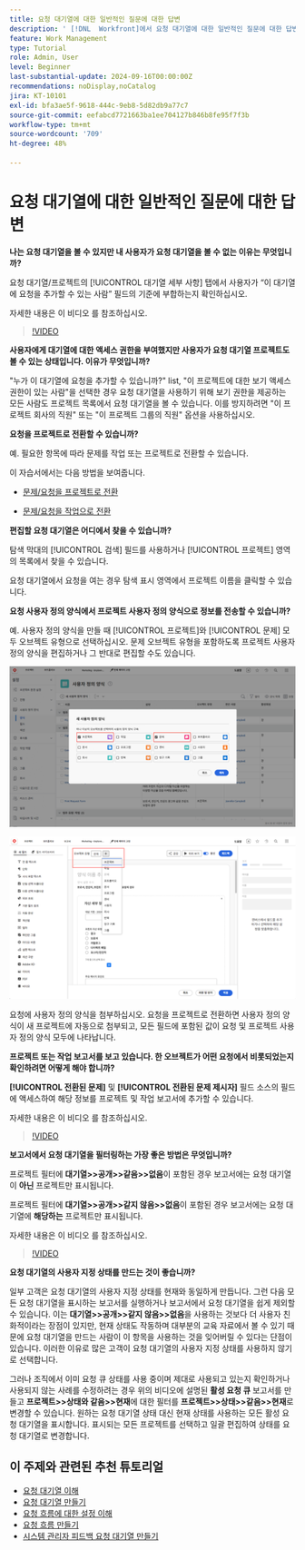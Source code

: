 ```yaml
---
title: 요청 대기열에 대한 일반적인 질문에 대한 답변
description: ' [!DNL  Workfront]에서 요청 대기열에 대한 일반적인 질문에 대한 답변을 얻습니다.'
feature: Work Management
type: Tutorial
role: Admin, User
level: Beginner
last-substantial-update: 2024-09-16T00:00:00Z
recommendations: noDisplay,noCatalog
jira: KT-10101
exl-id: bfa3ae5f-9618-444c-9eb8-5d82db9a77c7
source-git-commit: eefabcd7721663ba1ee704127b846b8fe95f7f3b
workflow-type: tm+mt
source-wordcount: '709'
ht-degree: 48%

---
```


# 요청 대기열에 대한 일반적인 질문에 대한 답변

**나는 요청 대기열을 볼 수 있지만 내 사용자가 요청 대기열을 볼 수 없는 이유는 무엇입니까?**

요청 대기열/프로젝트의 [!UICONTROL 대기열 세부 사항] 탭에서 사용자가 “이 대기열에 요청을 추가할 수 있는 사람” 필드의 기준에 부합하는지 확인하십시오.

자세한 내용은 이 비디오 를 참조하십시오.

>[!VIDEO](https://video.tv.adobe.com/v/3434156/?quality=12&learn=on)

**사용자에게 대기열에 대한 액세스 권한을 부여했지만 사용자가 요청 대기열 프로젝트도 볼 수 있는 상태입니다. 이유가 무엇입니까?**

&quot;누가 이 대기열에 요청을 추가할 수 있습니까?&quot; list, &quot;이 프로젝트에 대한 보기 액세스 권한이 있는 사람&quot;을 선택한 경우 요청 대기열을 사용하기 위해 보기 권한을 제공하는 모든 사람도 프로젝트 목록에서 요청 대기열을 볼 수 있습니다. 이를 방지하려면 &quot;이 프로젝트 회사의 직원&quot; 또는 &quot;이 프로젝트 그룹의 직원&quot; 옵션을 사용하십시오.

**요청을 프로젝트로 전환할 수 있습니까?**

예. 필요한 항목에 따라 문제를 작업 또는 프로젝트로 전환할 수 있습니다.

이 자습서에서는 다음 방법을 보여줍니다.

* [문제/요청을 프로젝트로 전환](/help/manage-work/issues-requests/create-a-project-from-a-request.md)

* [문제/요청을 작업으로 전환](/help/manage-work/issues-requests/convert-issues-to-other-work-items.md)

**편집할 요청 대기열은 어디에서 찾을 수 있습니까?**

탐색 막대의 [!UICONTROL 검색] 필드를 사용하거나 [!UICONTROL 프로젝트] 영역의 목록에서 찾을 수 있습니다.

요청 대기열에서 요청을 여는 경우 탐색 표시 영역에서 프로젝트 이름을 클릭할 수 있습니다.

**요청 사용자 정의 양식에서 프로젝트 사용자 정의 양식으로 정보를 전송할 수 있습니까?**

예. 사용자 정의 양식을 만들 때 [!UICONTROL 프로젝트]와 [!UICONTROL 문제] 모두 오브젝트 유형으로 선택하십시오. 문제 오브젝트 유형을 포함하도록 프로젝트 사용자 정의 양식을 편집하거나 그 반대로 편집할 수도 있습니다.

![사용자 정의 양식을 만들 때 2개의 개체 형식을 선택하는 방법을 보여 주는 이미지](assets/faq-image-1.png)

![사용자 정의 양식을 편집할 때 2개의 개체 유형을 선택하는 방법을 보여 주는 이미지](assets/faq-image-2.png)

요청에 사용자 정의 양식을 첨부하십시오. 요청을 프로젝트로 전환하면 사용자 정의 양식이 새 프로젝트에 자동으로 첨부되고, 모든 필드에 포함된 값이 요청 및 프로젝트 사용자 정의 양식 모두에 나타납니다.

**프로젝트 또는 작업 보고서를 보고 있습니다. 한 오브젝트가 어떤 요청에서 비롯되었는지 확인하려면 어떻게 해야 합니까?**

**[!UICONTROL 전환된 문제]** 및 **[!UICONTROL 전환된 문제 제시자]** 필드 소스의 필드에 액세스하여 해당 정보를 프로젝트 및 작업 보고서에 추가할 수 있습니다.

자세한 내용은 이 비디오 를 참조하십시오.

>[!VIDEO](https://video.tv.adobe.com/v/3434176/?quality=12&learn=on)


**보고서에서 요청 대기열을 필터링하는 가장 좋은 방법은 무엇입니까?**

프로젝트 필터에 **대기열>>공개>>같음>>없음**&#x200B;이 포함된 경우 보고서에는 요청 대기열이 **아닌** 프로젝트만 표시됩니다.

프로젝트 필터에 **대기열>>공개>>같지 않음>>없음**&#x200B;이 포함된 경우 보고서에는 요청 대기열에 **해당하는** 프로젝트만 표시됩니다.

자세한 내용은 이 비디오 를 참조하십시오.

>[!VIDEO](https://video.tv.adobe.com/v/3434329/?quality=12&learn=on)

**요청 대기열의 사용자 지정 상태를 만드는 것이 좋습니까?**

일부 고객은 요청 대기열의 사용자 지정 상태를 현재와 동일하게 만듭니다. 그런 다음 모든 요청 대기열을 표시하는 보고서를 실행하거나 보고서에서 요청 대기열을 쉽게 제외할 수 있습니다. 이는 **대기열>>공개>>같지 않음>>없음**&#x200B;을 사용하는 것보다 더 사용자 친화적이라는 장점이 있지만, 현재 상태도 작동하며 대부분의 교육 자료에서 볼 수 있기 때문에 요청 대기열을 만드는 사람이 이 항목을 사용하는 것을 잊어버릴 수 있다는 단점이 있습니다. 이러한 이유로 많은 고객이 요청 대기열의 사용자 지정 상태를 사용하지 않기로 선택합니다.

그러나 조직에서 이미 요청 큐 상태를 사용 중이며 제대로 사용되고 있는지 확인하거나 사용되지 않는 사례를 수정하려는 경우 위의 비디오에 설명된 **활성 요청 큐** 보고서를 만들고 **프로젝트>>상태와 같음>>현재**&#x200B;에 대한 필터를 **프로젝트>>상태>>같음>>현재**&#x200B;로 변경할 수 있습니다. 원하는 요청 대기열 상태 대신 현재 상태를 사용하는 모든 활성 요청 대기열을 표시합니다. 표시되는 모든 프로젝트를 선택하고 일괄 편집하여 상태를 요청 대기열로 변경합니다.

## 이 주제와 관련된 추천 튜토리얼

* [요청 대기열 이해](/help/manage-work/request-queues/understand-request-queues.md)
* [요청 대기열 만들기](/help/manage-work/request-queues/create-a-request-queue.md)
* [요청 흐름에 대한 설정 이해](/help/manage-work/request-queues/understand-settings-for-a-flow-request.md)
* [요청 흐름 만들기](/help/manage-work/request-queues/create-a-request-flow.md)
* [시스템 관리자 피드백 요청 대기열 만들기](/help/manage-work/request-queues/create-a-system-admin-feedback-request-queue.md)
